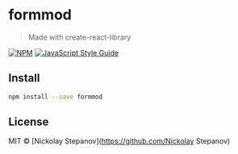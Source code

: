 # formmod

> Made with create-react-library

[![NPM](https://img.shields.io/npm/v/formmod.svg)](https://www.npmjs.com/package/formmod) [![JavaScript Style Guide](https://img.shields.io/badge/code_style-standard-brightgreen.svg)](https://standardjs.com)

## Install

```bash
npm install --save formmod
```

## License

MIT © [Nickolay Stepanov](https://github.com/Nickolay Stepanov)
